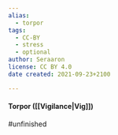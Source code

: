 ```yaml
---
alias:
  - torpor
tags:
  - CC-BY
  - stress
  - optional
author: Seraaron
license: CC BY 4.0
date created: 2021-09-23+2100

---
```


#### Torpor ([[Vigilance|Vig]])

#unfinished
